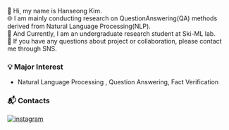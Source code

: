 👋 Hi, my name is Hanseong Kim.    
🌐 I am mainly conducting research on QuestionAnswering(QA) methods derived from Natural Language Processing(NLP).  
💼 And Currently, I am an undergraduate research student at Ski-ML lab.  
💬 If you have any questions about project or collaboration, please contact me through SNS.   


### 💡 Major Interest
- Natural Language Processing , Question Answering, Fact Verification 


### 📬 Contacts
[![instagram](https://img.shields.io/badge/instagram-EC036A?style=flat&logo=instagram&logoColor=white&link=https://www.instagram.com/revolt_cool)](https://www.instagram.com/hs_kim_1201/)
